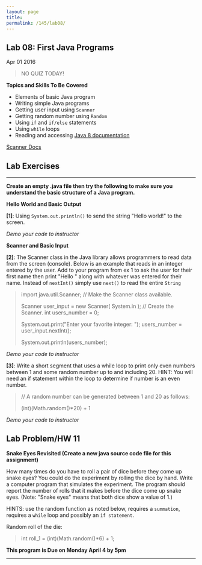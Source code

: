 ```yaml
---
layout: page
title: 
permalink: /145/lab08/
---
```


Lab 08: First Java Programs
---

Apr 01 2016 

>	NO QUIZ TODAY!

**Topics and Skills To Be Covered**

* Elements of basic Java program
* Writing simple Java programs
* Getting user input using ```Scanner```
* Getting random number using ```Random```
* Using ```if``` and ```if/else``` statements
* Using ```while``` loops
* Reading and accessing [Java 8 documentation](http://docs.oracle.com/javase/8/docs/api/)


[Scanner Docs](http://docs.oracle.com/javase/8/docs/api/java/util/Scanner.html)

Lab Exercises
---

---

**Create an empty .java file then try the following to make sure you understand the basic structure of a Java program.**

__Hello World and Basic Output__

**[1]**: Using ```System.out.println()``` to send the string "Hello world!" to the screen.

*Demo your code to instructor*

__Scanner and Basic Input__

**[2]**: The Scanner class in the Java library allows programmers to read data from the screen (console). Below is an example that reads in an integer entered by the user. Add to your program from ex 1 to ask the user for their first name then print "Hello " along with whatever was entered for their name. Instead of ```nextInt()``` simply use ```next()``` to read the entire ```String```

>	import java.util.Scanner;  // Make the Scanner class available.
>
>
>	Scanner user_input = new Scanner( System.in );  // Create the Scanner.
> 	int users_number = 0;
>
>	System.out.print("Enter your favorite integer: ");
>	users_number = user_input.nextInt();
> 
>	System.out.println(users_number);
> 

*Demo your code to instructor*


**[3]**: Write a short segment that uses a while loop to print only even numbers between 1 and some random number up to and including 20. HINT: You will need an if statement within the loop to determine if number is an even number.

>	// A random number can be generated between 1 and 20 as follows:
>
>	(int)(Math.random()*20) + 1

*Demo your code to instructor*


Lab Problem/HW 11
---

**Snake Eyes Revisited (Create a new java source code file for this assignment)**


How many times do you have to roll a pair of dice before they come up snake eyes? You could do the experiment by rolling the dice by hand. Write a computer program that simulates the experiment. The program should report the number of rolls that it makes before the dice come up snake eyes. (Note: "Snake eyes" means that both dice show a value of 1.) 

HINTS: use the random function as noted below, requires a ```summation```, requires a ```while``` loop and possibly an ```if statement```.

Random roll of the die:

>	int roll_1 = (int)(Math.random()*6) + 1;


**This program is Due on Monday April 4 by 5pm**

---
